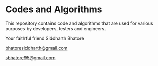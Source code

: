 # Codes and Algorithms

This repository contains code and algorithms that are used for various purposes by developers, testers and engineers.

Your faithful friend
Siddharth Bhatore

bhatoresiddharth@gmail.com

sbhatore95@gmail.com
